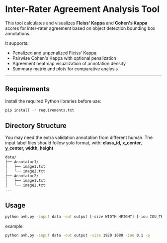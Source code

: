 # Inter-Rater Agreement Analysis Tool

This tool calculates and visualizes **Fleiss' Kappa** and **Cohen's Kappa** scores for inter-rater agreement based on object detection bounding box annotations.

It supports:
- Penalized and unpenalized Fleiss' Kappa
- Pairwise Cohen's Kappa with optional penalization
- Agreement heatmap visualization of annotation density
- Summary matrix and plots for comparative analysis

---

## Requirements

Install the required Python libraries before use:

```bash
pip install -r requirements.txt
```
## Directory Structure

You may need the extra validation annotation from different human. 
The input label files should follow yolo format, with:
**class_id, x_center, y_center, width, height**

```bash
data/
├── Annotator1/
│   ├── image1.txt
│   └── image2.txt
├── Annotator2/
│   ├── image1.txt
│   └── image2.txt
...
```

## Usage
```bash
python avh.py -input data -out output [-size WIDTH HEIGHT] [-iou IOU_THRESHOLD] [-p (optional)]
```
example: 
```bash
python avh.py -input data -out output -size 1920 1080 -iou 0.1 -p
```
